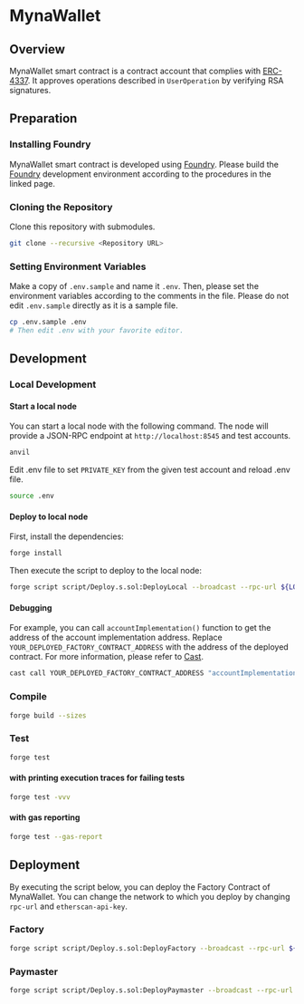 # MynaWallet

## Overview

MynaWallet smart contract is a contract account that complies with [ERC-4337](https://eips.ethereum.org/EIPS/eip-4337). It approves operations described in `UserOperation` by verifying RSA signatures.

## Preparation

### Installing Foundry

MynaWallet smart contract is developed using [Foundry](https://book.getfoundry.sh/getting-started/installation). Please build the [Foundry](https://book.getfoundry.sh/getting-started/installation) development environment according to the procedures in the linked page.

### Cloning the Repository

Clone this repository with submodules.

```bash
git clone --recursive <Repository URL>
```

### Setting Environment Variables

Make a copy of `.env.sample` and name it `.env`. Then, please set the environment variables according to the comments in the file. Please do not edit `.env.sample` directly as it is a sample file.

```bash
cp .env.sample .env
# Then edit .env with your favorite editor.
```

## Development

### Local Development

#### Start a local node

You can start a local node with the following command. The node will provide a JSON-RPC endpoint at `http://localhost:8545` and test accounts.

```bash
anvil
```

Edit .env file to set `PRIVATE_KEY` from the given test account and reload .env file.

```bash
source .env
```

#### Deploy to local node

First, install the dependencies:

```bash
forge install
```

Then execute the script to deploy to the local node:

```bash
forge script script/Deploy.s.sol:DeployLocal --broadcast --rpc-url ${LOCAL_RPC_URL}
```

#### Debugging

For example, you can call `accountImplementation()` function to get the address of the account implementation address. Replace `YOUR_DEPLOYED_FACTORY_CONTRACT_ADDRESS` with the address of the deployed contract. For more information, please refer to [Cast](https://book.getfoundry.sh/cast/).

```bash
cast call YOUR_DEPLOYED_FACTORY_CONTRACT_ADDRESS "accountImplementation()(address)" --rpc-url ${LOCAL_RPC_URL}
```

### Compile

```bash
forge build --sizes
```

### Test

```bash
forge test
```

#### with printing execution traces for failing tests

```bash
forge test -vvv
```

#### with gas reporting

```bash
forge test --gas-report
```

## Deployment

By executing the script below, you can deploy the Factory Contract of MynaWallet. You can change the network to which you deploy by changing `rpc-url` and `etherscan-api-key`.

### Factory

```bash
forge script script/Deploy.s.sol:DeployFactory --broadcast --rpc-url ${SEPOLIA_RPC_URL} --verify --etherscan-api-key ${SEPOLIA_SCAN_API_KEY}
```

### Paymaster

```bash
forge script script/Deploy.s.sol:DeployPaymaster --broadcast --rpc-url ${SEPOLIA_RPC_URL} --verify --etherscan-api-key ${SEPOLIA_SCAN_API_KEY}
```